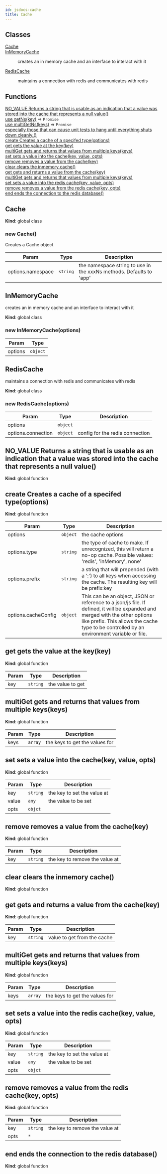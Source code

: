 ```yaml
---
id: jsdocs-cache
title: Cache
---
```

## Classes

<dl>
<dt><a href="#Cache">Cache</a></dt>
<dd></dd>
<dt><a href="#InMemoryCache">InMemoryCache</a></dt>
<dd><p>creates an in memory cache and an interface to interact with it</p>
</dd>
<dt><a href="#RedisCache">RedisCache</a></dt>
<dd><p>maintains a connection with redis and communicates with redis</p>
</dd>
</dl>

## Functions

<dl>
<dt><a href="#NO_VALUE Returns a string that is usable as an indication that a value was stored into the cache that represents a null value">NO_VALUE Returns a string that is usable as an indication that a value was stored into the cache that represents a null value()</a></dt>
<dd></dd>
<dt><a href="#get Returns the cache value for key. This will not auto-prefix the key with the namespace. To auto prefix the key, use getNs( key )"> use getNs(key)</a> ⇒ <code>Promise</code></dt>
<dd></dd>
<dt><a href="#multiGet Returns an array of the cached values for key arr. This will not auto-prefix the key with the namespace. To auto prefix the key, use multiGetNs( key )"> use multiGetNs(keys)</a> ⇒ <code>Promise</code></dt>
<dd></dd>
<dt><a href="#end This method may be overridden by the child class that extends from Cache. It should be used to clean up any system resources, especially those that can cause unit tests to hang until everything shuts down cleanly."> especially those that can cause unit tests to hang until everything shuts down cleanly.()</a></dt>
<dd></dd>
<dt><a href="#create Creates a cache of a specifed type">create Creates a cache of a specifed type(options)</a></dt>
<dd></dd>
<dt><a href="#get gets the value at the key">get gets the value at the key(key)</a></dt>
<dd></dd>
<dt><a href="#multiGet gets and returns that values from multiple keys">multiGet gets and returns that values from multiple keys(keys)</a></dt>
<dd></dd>
<dt><a href="#set sets a value into the cache">set sets a value into the cache(key, value, opts)</a></dt>
<dd></dd>
<dt><a href="#remove removes a value from the cache">remove removes a value from the cache(key)</a></dt>
<dd></dd>
<dt><a href="#clear clears the inmemory cache">clear clears the inmemory cache()</a></dt>
<dd></dd>
<dt><a href="#get gets and returns a value from the cache">get gets and returns a value from the cache(key)</a></dt>
<dd></dd>
<dt><a href="#multiGet gets and returns that values from multiple keys">multiGet gets and returns that values from multiple keys(keys)</a></dt>
<dd></dd>
<dt><a href="#set sets a value into the redis cache">set sets a value into the redis cache(key, value, opts)</a></dt>
<dd></dd>
<dt><a href="#remove removes a value from the redis cache">remove removes a value from the redis cache(key, opts)</a></dt>
<dd></dd>
<dt><a href="#end ends the connection to the redis database">end ends the connection to the redis database()</a></dt>
<dd></dd>
</dl>

<a name="Cache"></a>

## Cache
**Kind**: global class  
<a name="new_Cache_new"></a>

### new Cache()
Creates a Cache object


| Param | Type | Description |
| --- | --- | --- |
| options.namespace | <code>string</code> | the namespace string to use in the xxxNs methods. Defaults to  'app' |

<a name="InMemoryCache"></a>

## InMemoryCache
creates an in memory cache and an interface to interact with it

**Kind**: global class  
<a name="new_InMemoryCache_new"></a>

### new InMemoryCache(options)

| Param | Type |
| --- | --- |
| options | <code>object</code> | 

<a name="RedisCache"></a>

## RedisCache
maintains a connection with redis and communicates with redis

**Kind**: global class  
<a name="new_RedisCache_new"></a>

### new RedisCache(options)

| Param | Type | Description |
| --- | --- | --- |
| options | <code>object</code> |  |
| options.connection | <code>object</code> | config for the redis connection |

<a name="NO_VALUE Returns a string that is usable as an indication that a value was stored into the cache that represents a null value"></a>

## NO\_VALUE Returns a string that is usable as an indication that a value was stored into the cache that represents a null value()
**Kind**: global function  
<a name="create Creates a cache of a specifed type"></a>

## create Creates a cache of a specifed type(options)
**Kind**: global function  

| Param | Type | Description |
| --- | --- | --- |
| options | <code>object</code> | the cache options |
| options.type | <code>string</code> | the type of cache to make. If unrecognized, this will return a no-op cache. Possible values: 'redis', 'inMemory', none' |
| options.prefix | <code>string</code> | a string that will prepended (with a ':') to all keys when accessing the cache. The resulting key will be prefix:key |
| options.cacheConfig | <code>object</code> | This can be an object, JSON or reference to a json/js file. If defined, it will be expanded and merged with the other options like prefix. This allows the cache type to be controlled by an environment variable or file. |

<a name="get gets the value at the key"></a>

## get gets the value at the key(key)
**Kind**: global function  

| Param | Type | Description |
| --- | --- | --- |
| key | <code>string</code> | the value to get |

<a name="multiGet gets and returns that values from multiple keys"></a>

## multiGet gets and returns that values from multiple keys(keys)
**Kind**: global function  

| Param | Type | Description |
| --- | --- | --- |
| keys | <code>array</code> | the keys to get the values for |

<a name="set sets a value into the cache"></a>

## set sets a value into the cache(key, value, opts)
**Kind**: global function  

| Param | Type | Description |
| --- | --- | --- |
| key | <code>string</code> | the key to set the value at |
| value | <code>any</code> | the value to be set |
| opts | <code>objct</code> |  |

<a name="remove removes a value from the cache"></a>

## remove removes a value from the cache(key)
**Kind**: global function  

| Param | Type | Description |
| --- | --- | --- |
| key | <code>string</code> | the key to remove the value at |

<a name="clear clears the inmemory cache"></a>

## clear clears the inmemory cache()
**Kind**: global function  
<a name="get gets and returns a value from the cache"></a>

## get gets and returns a value from the cache(key)
**Kind**: global function  

| Param | Type | Description |
| --- | --- | --- |
| key | <code>string</code> | value to get from the cache |

<a name="multiGet gets and returns that values from multiple keys"></a>

## multiGet gets and returns that values from multiple keys(keys)
**Kind**: global function  

| Param | Type | Description |
| --- | --- | --- |
| keys | <code>array</code> | the keys to get the values for |

<a name="set sets a value into the redis cache"></a>

## set sets a value into the redis cache(key, value, opts)
**Kind**: global function  

| Param | Type | Description |
| --- | --- | --- |
| key | <code>string</code> | the key to set the value at |
| value | <code>any</code> | the value to be set |
| opts | <code>objct</code> |  |

<a name="remove removes a value from the redis cache"></a>

## remove removes a value from the redis cache(key, opts)
**Kind**: global function  

| Param | Type | Description |
| --- | --- | --- |
| key | <code>string</code> | the key to remove the value at |
| opts | <code>\*</code> |  |

<a name="end ends the connection to the redis database"></a>

## end ends the connection to the redis database()
**Kind**: global function  
